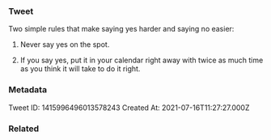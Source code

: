 ### Tweet
Two simple rules that make saying yes harder and saying no easier: 

1. Never say yes on the spot.

2. If you say yes, put it in your calendar right away with twice as much time as you think it will take to do it right.

### Metadata
Tweet ID: 1415996496013578243
Created At: 2021-07-16T11:27:27.000Z

### Related

